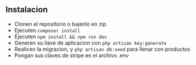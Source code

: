 ## Instalacion
- Clonen el repositorio o bajenlo en zip
- Ejecuten `composer install`
- Ejecuten `npm install && npm run dev`
- Generen su llave de aplicacion con `php artisan key:generate`
- Realicen la migracion, y `php artisan db:seed` para llenar con productos
- Pongan sus claves de stripe en el archivo .env

